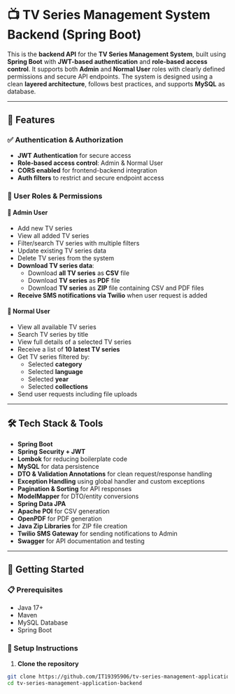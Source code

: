 # 📺 TV Series Management System Backend (Spring Boot)

This is the **backend API** for the **TV Series Management System**, built using **Spring Boot** with **JWT-based authentication** and **role-based access control**. It supports both **Admin** and **Normal User** roles with clearly defined permissions and secure API endpoints. The system is designed using a clean **layered architecture**, follows best practices, and supports **MySQL** as database.

---

## 🔐 Features

### ✅ Authentication & Authorization
- **JWT Authentication** for secure access  
- **Role-based access control**: Admin & Normal User  
- **CORS enabled** for frontend-backend integration  
- **Auth filters** to restrict and secure endpoint access

### 👤 User Roles & Permissions

#### 🔸 Admin User
- Add new TV series  
- View all added TV series  
- Filter/search TV series with multiple filters  
- Update existing TV series data  
- Delete TV series from the system
- **Download TV series data**:
  - Download **all TV series** as **CSV** file  
  - Download **TV series** as **PDF** file  
  - Download **TV series** as **ZIP** file containing CSV and PDF files
- **Receive SMS notifications via Twilio** when user request is added

#### 🔹 Normal User
- View all available TV series  
- Search TV series by title  
- View full details of a selected TV series  
- Receive a list of **10 latest TV series**  
- Get TV series filtered by:
  - Selected **category**
  - Selected **language**
  - Selected **year**
  - Selected **collections**
- Send user requests including file uploads
---

## 🛠️ Tech Stack & Tools

- **Spring Boot**
- **Spring Security + JWT**
- **Lombok** for reducing boilerplate code
- **MySQL** for data persistence
- **DTO & Validation Annotations** for clean request/response handling
- **Exception Handling** using global handler and custom exceptions
- **Pagination & Sorting** for API responses
- **ModelMapper** for DTO/entity conversions
- **Spring Data JPA**
- **Apache POI** for CSV generation  
- **OpenPDF** for PDF generation  
- **Java Zip Libraries** for ZIP file creation
- **Twilio SMS Gateway** for sending notifications to Admin
- **Swagger** for API documentation and testing

---
## 🚀 Getting Started

### 📋 Prerequisites

- Java 17+
- Maven
- MySQL Database
- Spring Boot

### 🔧 Setup Instructions

1. **Clone the repository**

```bash
git clone https://github.com/IT19395906/tv-series-management-application-backend.git
cd tv-series-management-application-backend



